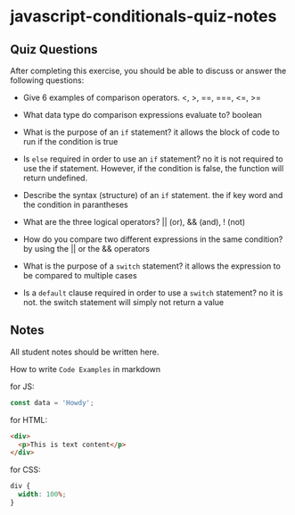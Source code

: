 # javascript-conditionals-quiz-notes

## Quiz Questions

After completing this exercise, you should be able to discuss or answer the following questions:

- Give 6 examples of comparison operators.
  <, >, ==, ===, <=, >=

- What data type do comparison expressions evaluate to?
  boolean

- What is the purpose of an `if` statement?
  it allows the block of code to run if the condition is true

- Is `else` required in order to use an `if` statement?
  no it is not required to use the if statement. However, if the condition is false, the function will return undefined.

- Describe the syntax (structure) of an `if` statement.
  the if key word and the condition in parantheses

- What are the three logical operators?
  || (or), && (and), ! (not)

- How do you compare two different expressions in the same condition?
  by using the || or the && operators

- What is the purpose of a `switch` statement?
  it allows the expression to be compared to multiple cases

- Is a `default` clause required in order to use a `switch` statement?
  no it is not. the switch statement will simply not return a value

## Notes

All student notes should be written here.

How to write `Code Examples` in markdown

for JS:

```javascript
const data = 'Howdy';
```

for HTML:

```html
<div>
  <p>This is text content</p>
</div>
```

for CSS:

```css
div {
  width: 100%;
}
```
